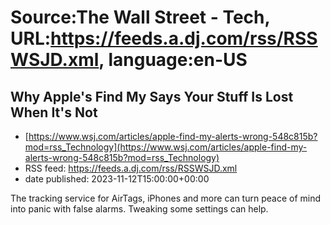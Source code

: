 # Source:The Wall Street - Tech, URL:https://feeds.a.dj.com/rss/RSSWSJD.xml, language:en-US

## Why Apple's Find My Says Your Stuff Is Lost When It's Not
 - [https://www.wsj.com/articles/apple-find-my-alerts-wrong-548c815b?mod=rss_Technology](https://www.wsj.com/articles/apple-find-my-alerts-wrong-548c815b?mod=rss_Technology)
 - RSS feed: https://feeds.a.dj.com/rss/RSSWSJD.xml
 - date published: 2023-11-12T15:00:00+00:00

The tracking service for AirTags, iPhones and more can turn peace of mind into panic with false alarms. Tweaking some settings can help.


